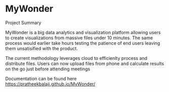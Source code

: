 # MyWonder
Project Summary

MyWonder is a big data analytics and visualization platform allowing users to create visualizations from massive files under 10 minutes. The same process would earlier take hours testing the patience of end users leaving them unsatisified with the product. 

The current methodology leverages cloud to efficienlty process and distribute files. Users can now upload files from phone and calculate results on the go just before attending meetings 

Documentation can be found here https://pratheekbalaji.github.io/MyWonder/
